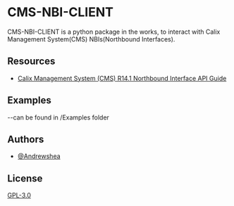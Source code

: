 # CMS-NBI-CLIENT

CMS-NBI-CLIENT is a python package in the works, to interact with Calix Management System(CMS) NBIs(Northbound Interfaces). 


## Resources

 - [Calix Management System (CMS) R14.1 Northbound Interface API Guide](https://paultclark.com/network/calix/Calix%20Management%20System%20(CMS)%20R14.1%20Northbound%20Interface%20API%20Guide.pdf)
 
## Examples
 --can be found in /Examples folder

## Authors

- [@Andrewshea](https://github.com/AndrewSheaM)


## License

[GPL-3.0](https://choosealicense.com/licenses/gpl-3.0/)

